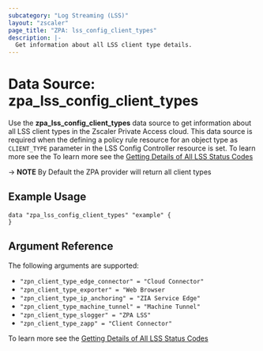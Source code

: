 ```yaml
---
subcategory: "Log Streaming (LSS)"
layout: "zscaler"
page_title: "ZPA: lss_config_client_types"
description: |-
  Get information about all LSS client type details.
---
```


# Data Source: zpa_lss_config_client_types

Use the **zpa_lss_config_client_types** data source to get information about all LSS client types in the Zscaler Private Access cloud. This data source is required when the defining a policy rule resource for an object type as `CLIENT_TYPE` parameter in the LSS Config Controller resource is set. To learn more see the To learn more see the [Getting Details of All LSS Status Codes](https://help.zscaler.com/zpa/log-streaming-service-configuration-use-cases#GettingLSSClientTypes)

-> **NOTE** By Default the ZPA provider will return all client types

## Example Usage

```hcl
data "zpa_lss_config_client_types" "example" {
}
```

## Argument Reference

The following arguments are supported:

* `"zpn_client_type_edge_connector" = "Cloud Connector"`
* `"zpn_client_type_exporter" = "Web Browser`
* `"zpn_client_type_ip_anchoring" = "ZIA Service Edge"`
* `"zpn_client_type_machine_tunnel" = "Machine Tunnel"`
* `"zpn_client_type_slogger" = "ZPA LSS"`
* `"zpn_client_type_zapp" = "Client Connector"`

To learn more see the [Getting Details of All LSS Status Codes](https://help.zscaler.com/zpa/log-streaming-service-configuration-use-cases#GettingLSSClientTypes)
